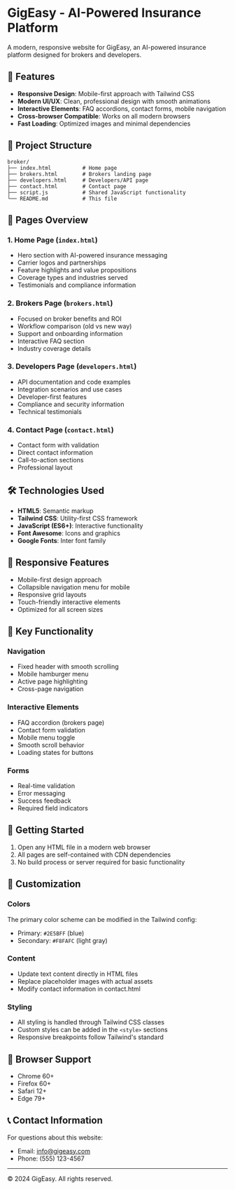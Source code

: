 # GigEasy - AI-Powered Insurance Platform

A modern, responsive website for GigEasy, an AI-powered insurance platform designed for brokers and developers.

## 🚀 Features

- **Responsive Design**: Mobile-first approach with Tailwind CSS
- **Modern UI/UX**: Clean, professional design with smooth animations
- **Interactive Elements**: FAQ accordions, contact forms, mobile navigation
- **Cross-browser Compatible**: Works on all modern browsers
- **Fast Loading**: Optimized images and minimal dependencies

## 📁 Project Structure

```
broker/
├── index.html          # Home page
├── brokers.html        # Brokers landing page
├── developers.html     # Developers/API page
├── contact.html        # Contact page
├── script.js           # Shared JavaScript functionality
└── README.md           # This file
```

## 🎨 Pages Overview

### 1. Home Page (`index.html`)

- Hero section with AI-powered insurance messaging
- Carrier logos and partnerships
- Feature highlights and value propositions
- Coverage types and industries served
- Testimonials and compliance information

### 2. Brokers Page (`brokers.html`)

- Focused on broker benefits and ROI
- Workflow comparison (old vs new way)
- Support and onboarding information
- Interactive FAQ section
- Industry coverage details

### 3. Developers Page (`developers.html`)

- API documentation and code examples
- Integration scenarios and use cases
- Developer-first features
- Compliance and security information
- Technical testimonials

### 4. Contact Page (`contact.html`)

- Contact form with validation
- Direct contact information
- Call-to-action sections
- Professional layout

## 🛠️ Technologies Used

- **HTML5**: Semantic markup
- **Tailwind CSS**: Utility-first CSS framework
- **JavaScript (ES6+)**: Interactive functionality
- **Font Awesome**: Icons and graphics
- **Google Fonts**: Inter font family

## 📱 Responsive Features

- Mobile-first design approach
- Collapsible navigation menu for mobile
- Responsive grid layouts
- Touch-friendly interactive elements
- Optimized for all screen sizes

## 🎯 Key Functionality

### Navigation

- Fixed header with smooth scrolling
- Mobile hamburger menu
- Active page highlighting
- Cross-page navigation

### Interactive Elements

- FAQ accordion (brokers page)
- Contact form validation
- Mobile menu toggle
- Smooth scroll behavior
- Loading states for buttons

### Forms

- Real-time validation
- Error messaging
- Success feedback
- Required field indicators

## 🚀 Getting Started

1. Open any HTML file in a modern web browser
2. All pages are self-contained with CDN dependencies
3. No build process or server required for basic functionality

## 📝 Customization

### Colors

The primary color scheme can be modified in the Tailwind config:

- Primary: `#2E5BFF` (blue)
- Secondary: `#F8FAFC` (light gray)

### Content

- Update text content directly in HTML files
- Replace placeholder images with actual assets
- Modify contact information in contact.html

### Styling

- All styling is handled through Tailwind CSS classes
- Custom styles can be added in the `<style>` sections
- Responsive breakpoints follow Tailwind's standard

## 🔧 Browser Support

- Chrome 60+
- Firefox 60+
- Safari 12+
- Edge 79+

## 📞 Contact Information

For questions about this website:

- Email: info@gigeasy.com
- Phone: (555) 123-4567

---

© 2024 GigEasy. All rights reserved.

